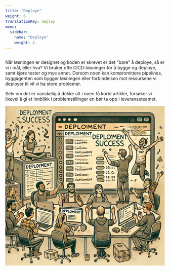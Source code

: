 ```yaml
---
title: "Deploye"
weight: 6
translationKey: deploy
menu:
  sidebar:
    name: "Deploye"
    weight: 4
---
```

<div class="row category-into">
    <div class="column">
        <p>
            Når løsningen er designet og koden er skrevet er det "bare" å deploye, så er vi i mål, eller hva? Vi bruker ofte CICD-løsninger for å bygge og deploye, samt kjøre tester og mye annet. 
            Dersom noen kan kompromittere pipelines, byggagenten som bygger løsningen eller forbindelsen mot ressursene vi deployer til vil vi ha store problemer.  
        </p>
        <p>
            Selv om det er vanskelig å dekke alt i noen få korte artikler, forsøker vi likevel å gi et innblikk i problemstillinger en bør ta opp i leveranseteamet. 
        </p>
    </div>
    <div class="column">
        <img src="./p_deployment.png" />
    </div>
</div>
